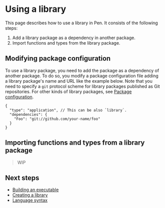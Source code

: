 # Using a library

This page describes how to use a library in Pen. It consists of the following steps:

1. Add a library package as a dependency in another package.
1. Import functions and types from the library package.

## Modifying package configuration

To use a library package, you need to add the package as a dependency of another package. To do so, you modify a package configuration file adding a library package's name and URL like the example below. Note that you need to specify a `git` protocol scheme for library packages published as Git repositories. For other kinds of library packages, see [Package configuration](/references/language/packages.md).

```jsonc
{
  "type": "application", // This can be also `library`.
  "dependencies": {
    "Foo": "git://github.com/your-name/foo"
  }
}
```

## Importing functions and types from a library package

> WIP

## Next steps

- [Building an executable](building-an-executable.md)
- [Creating a library](creating-a-library.md)
- [Language syntax](/references/language/syntax.md)
